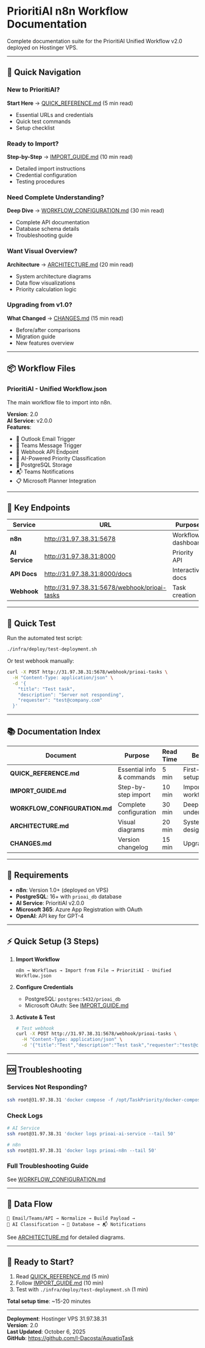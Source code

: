 # PrioritiAI n8n Workflow Documentation

Complete documentation suite for the PrioritiAI Unified Workflow v2.0 deployed on Hostinger VPS.

---

## 🚀 Quick Navigation

### New to PrioritiAI?
**Start Here** → [QUICK_REFERENCE.md](./QUICK_REFERENCE.md) (5 min read)
- Essential URLs and credentials
- Quick test commands
- Setup checklist

### Ready to Import?
**Step-by-Step** → [IMPORT_GUIDE.md](./IMPORT_GUIDE.md) (10 min read)
- Detailed import instructions
- Credential configuration
- Testing procedures

### Need Complete Understanding?
**Deep Dive** → [WORKFLOW_CONFIGURATION.md](./WORKFLOW_CONFIGURATION.md) (30 min read)
- Complete API documentation
- Database schema details
- Troubleshooting guide

### Want Visual Overview?
**Architecture** → [ARCHITECTURE.md](./ARCHITECTURE.md) (20 min read)
- System architecture diagrams
- Data flow visualizations
- Priority calculation logic

### Upgrading from v1.0?
**What Changed** → [CHANGES.md](./CHANGES.md) (15 min read)
- Before/after comparisons
- Migration guide
- New features overview

---

## 📦 Workflow Files

### **PrioritiAI - Unified Workflow.json**
The main workflow file to import into n8n.

**Version**: 2.0  
**AI Service**: v2.0.0  
**Features**:
- 📧 Outlook Email Trigger
- 📱 Teams Message Trigger
- 🔗 Webhook API Endpoint
- 🤖 AI-Powered Priority Classification
- 💾 PostgreSQL Storage
- 📬 Teams Notifications
- 📋 Microsoft Planner Integration

---

## 🎯 Key Endpoints

| Service | URL | Purpose |
|---------|-----|---------|
| **n8n** | http://31.97.38.31:5678 | Workflow dashboard |
| **AI Service** | http://31.97.38.31:8000 | Priority API |
| **API Docs** | http://31.97.38.31:8000/docs | Interactive docs |
| **Webhook** | http://31.97.38.31:5678/webhook/prioai-tasks | Task creation |

---

## 🧪 Quick Test

Run the automated test script:
```bash
./infra/deploy/test-deployment.sh
```

Or test webhook manually:
```bash
curl -X POST http://31.97.38.31:5678/webhook/prioai-tasks \
  -H "Content-Type: application/json" \
  -d '{
    "title": "Test task",
    "description": "Server not responding",
    "requester": "test@company.com"
  }'
```

---

## 📚 Documentation Index

| Document | Purpose | Read Time | Best For |
|----------|---------|-----------|----------|
| **QUICK_REFERENCE.md** | Essential info & commands | 5 min | First-time setup |
| **IMPORT_GUIDE.md** | Step-by-step import | 10 min | Importing workflow |
| **WORKFLOW_CONFIGURATION.md** | Complete configuration | 30 min | Deep understanding |
| **ARCHITECTURE.md** | Visual diagrams | 20 min | System design |
| **CHANGES.md** | Version changelog | 15 min | Upgrading |

---

## 🔧 Requirements

- **n8n**: Version 1.0+ (deployed on VPS)
- **PostgreSQL**: 16+ with `prioai_db` database
- **AI Service**: PrioritiAI v2.0.0
- **Microsoft 365**: Azure App Registration with OAuth
- **OpenAI**: API key for GPT-4

---

## ⚡ Quick Setup (3 Steps)

1. **Import Workflow**
   ```
   n8n → Workflows → Import from File → PrioritiAI - Unified Workflow.json
   ```

2. **Configure Credentials**
   - PostgreSQL: `postgres:5432/prioai_db`
   - Microsoft OAuth: See [IMPORT_GUIDE.md](./IMPORT_GUIDE.md)

3. **Activate & Test**
   ```bash
   # Test webhook
   curl -X POST http://31.97.38.31:5678/webhook/prioai-tasks \
     -H "Content-Type: application/json" \
     -d '{"title":"Test","description":"Test task","requester":"test@company.com"}'
   ```

---

## 🆘 Troubleshooting

### Services Not Responding?
```bash
ssh root@31.97.38.31 'docker compose -f /opt/TaskPriority/docker-compose-ip.yml ps'
```

### Check Logs
```bash
# AI Service
ssh root@31.97.38.31 'docker logs prioai-ai-service --tail 50'

# n8n
ssh root@31.97.38.31 'docker logs prioai-n8n --tail 50'
```

### Full Troubleshooting Guide
See [WORKFLOW_CONFIGURATION.md](./WORKFLOW_CONFIGURATION.md#troubleshooting)

---

## 🔄 Data Flow

```
📧 Email/Teams/API → Normalize → Build Payload → 
🤖 AI Classification → 💾 Database → 📬 Notifications
```

See [ARCHITECTURE.md](./ARCHITECTURE.md) for detailed diagrams.

---

## 🎉 Ready to Start?

1. Read [QUICK_REFERENCE.md](./QUICK_REFERENCE.md) (5 min)
2. Follow [IMPORT_GUIDE.md](./IMPORT_GUIDE.md) (10 min)
3. Test with `./infra/deploy/test-deployment.sh` (1 min)

**Total setup time**: ~15-20 minutes

---

**Deployment**: Hostinger VPS 31.97.38.31  
**Version**: 2.0  
**Last Updated**: October 6, 2025  
**GitHub**: https://github.com/I-Dacosta/AquatiqTask
